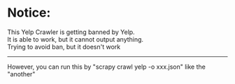 Notice:
=
  
  This Yelp Crawler is getting banned by Yelp.  
  It is able to work, but it cannot output anything.  
  Trying to avoid ban, but it doesn't work
    
      
----
However, you can run this by "scrapy crawl yelp -o xxx.json" like the "another"

